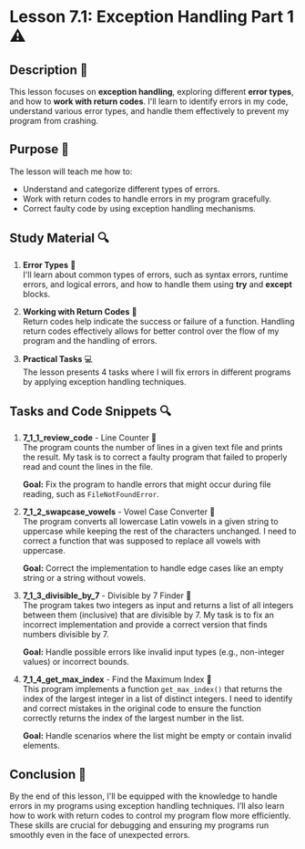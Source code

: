# Lesson 7.1: Exception Handling Part 1 ⚠️

## Description 📝

This lesson focuses on **exception handling**, exploring different **error types**, and how to **work with return codes**.
I'll learn to identify errors in my code, understand various error types, and handle them effectively to prevent my program from crashing.

## Purpose 🎯

The lesson will teach me how to:

-   Understand and categorize different types of errors.
-   Work with return codes to handle errors in my program gracefully.
-   Correct faulty code by using exception handling mechanisms.

## Study Material 🔍

1. **Error Types** 🚨  
   I'll learn about common types of errors, such as syntax errors, runtime errors, and logical errors, and how to handle them using **try** and **except** blocks.

2. **Working with Return Codes** 📝  
   Return codes help indicate the success or failure of a function. Handling return codes effectively allows for better control over the flow of my program and the handling of errors.

3. **Practical Tasks** 💻  
   The lesson presents 4 tasks where I will fix errors in different programs by applying exception handling techniques.

## Tasks and Code Snippets 🔍

1. **7_1_1_review_code** - Line Counter 📝  
   The program counts the number of lines in a given text file and prints the result.
   My task is to correct a faulty program that failed to properly read and count the lines in the file.

    **Goal:** Fix the program to handle errors that might occur during file reading, such as `FileNotFoundError`.

2. **7_1_2_swapcase_vowels** - Vowel Case Converter 📝  
   The program converts all lowercase Latin vowels in a given string to uppercase while keeping the rest of the characters unchanged.
   I need to correct a function that was supposed to replace all vowels with uppercase.

    **Goal:** Correct the implementation to handle edge cases like an empty string or a string without vowels.

3. **7_1_3_divisible_by_7** - Divisible by 7 Finder 📝  
   The program takes two integers as input and returns a list of all integers between them (inclusive) that are divisible by 7.
   My task is to fix an incorrect implementation and provide a correct version that finds numbers divisible by 7.

    **Goal:** Handle possible errors like invalid input types (e.g., non-integer values) or incorrect bounds.

4. **7_1_4_get_max_index** - Find the Maximum Index 📝  
   This program implements a function `get_max_index()` that returns the index of the largest integer in a list of distinct integers.
   I need to identify and correct mistakes in the original code to ensure the function correctly returns the index of the largest number in the list.

    **Goal:** Handle scenarios where the list might be empty or contain invalid elements.

## Conclusion 🚀

By the end of this lesson, I'll be equipped with the knowledge to handle errors in my programs using exception handling techniques.
I’ll also learn how to work with return codes to control my program flow more efficiently.
These skills are crucial for debugging and ensuring my programs run smoothly even in the face of unexpected errors.
